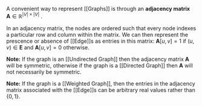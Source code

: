 A convenient way to represent [[Graphs]] is through an **adjacency matrix** $\mathbf{A} \in \mathbb{R}^{|V|\times|V|}$ .

In an adjacency matrix, the nodes are ordered such that every node indexes a particular row and column within the matrix. We can then represent the prescence or absence of [[Edge]]s as entries in this matrix:
$\textbf{A}[u, v] = 1$ if $(u, v) \in \textbf{E}$ and $\textbf{A}[u, v] = 0$ otherwise. 

**Note:** If the graph is an [[Undirected Graph]] then the adjacency matrix $\mathbf{A}$ will be symmetric, otherwise if the graph is a [[Directed Graph]] then $\mathbf{A}$ will not necessarily be symmetric. 

**Note:** If the graph is a [[Weighted Graph]], then the entries in the adjacency matrix associated with the [[Edge]]s can be arbitrary real values rather than $\{0, 1\}$. 
